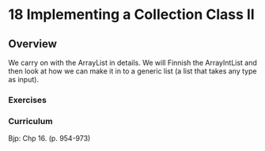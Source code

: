 18 Implementing a Collection Class II
===============

## Overview ##
We carry on with the ArrayList in details. We will Finnish the ArrayIntList and then look at how we can make it in to a generic list (a list that takes any type as input).


### Exercises ###


### Curriculum ###
Bjp: Chp 16. (p. 954-973)

  



